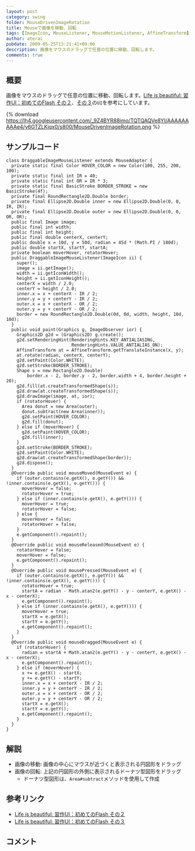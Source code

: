 ```yaml
---
layout: post
category: swing
folder: MouseDrivenImageRotation
title: Mouseで画像を移動、回転
tags: [ImageIcon, MouseListener, MouseMotionListener, AffineTransform]
author: aterai
pubdate: 2009-05-25T13:21:41+09:00
description: 画像をマウスのドラッグで任意の位置に移動、回転します。
comments: true
---
```

## 概要
画像をマウスのドラッグで任意の位置に移動、回転します。[Life is beautiful: 習作UI：初めてのFlash その２](http://satoshi.blogs.com/life/2007/05/uiflash_1.html)、[その３](http://satoshi.blogs.com/life/2007/05/uiflash_2.html)の`UI`を参考にしています。

{% download https://lh4.googleusercontent.com/_9Z4BYR88imo/TQTQAQVe8YI/AAAAAAAAAe4/y6GTZLKjqx0/s800/MouseDrivenImageRotation.png %}

## サンプルコード
<pre class="prettyprint"><code>class DraggableImageMouseListener extends MouseAdapter {
  private static final Color HOVER_COLOR = new Color(100, 255, 200, 100);
  private static final int IR = 40;
  private static final int OR = IR * 3;
  private static final BasicStroke BORDER_STROKE = new BasicStroke(4f);
  private final RoundRectangle2D.Double border;
  private final Ellipse2D.Double inner = new Ellipse2D.Double(0, 0, IR, IR);
  private final Ellipse2D.Double outer = new Ellipse2D.Double(0, 0, OR, OR);
  public final Image image;
  public final int width;
  public final int height;
  public final double centerX, centerY;
  public double x = 10d, y = 50d, radian = 45d * (Math.PI / 180d);
  public double startX, startY, startA;
  private boolean moverHover, rotatorHover;
  public DraggableImageMouseListener(ImageIcon ii) {
    super();
    image = ii.getImage();
    width = ii.getIconWidth();
    height = ii.getIconHeight();
    centerX = width / 2.0;
    centerY = height / 2.0;
    inner.x = x + centerX - IR / 2;
    inner.y = y + centerY - IR / 2;
    outer.x = x + centerX - OR / 2;
    outer.y = y + centerY - OR / 2;
    border = new RoundRectangle2D.Double(0d, 0d, width, height, 10d, 10d);
  }
  public void paint(Graphics g, ImageObserver ior) {
    Graphics2D g2d = (Graphics2D) g.create();
    g2d.setRenderingHint(RenderingHints.KEY_ANTIALIASING,
                         RenderingHints.VALUE_ANTIALIAS_ON);
    AffineTransform at = AffineTransform.getTranslateInstance(x, y);
    at.rotate(radian, centerX, centerY);
    g2d.setPaint(Color.WHITE);
    g2d.setStroke(BORDER_STROKE);
    Shape s = new Rectangle2D.Double(
        border.x - 2, border.y - 2, border.width + 4, border.height + 20);
    g2d.fill(at.createTransformedShape(s));
    g2d.draw(at.createTransformedShape(s));
    g2d.drawImage(image, at, ior);
    if (rotatorHover) {
      Area donut = new Area(outer);
      donut.subtract(new Area(inner));
      g2d.setPaint(HOVER_COLOR);
      g2d.fill(donut);
    } else if (moverHover) {
      g2d.setPaint(HOVER_COLOR);
      g2d.fill(inner);
    }
    g2d.setStroke(BORDER_STROKE);
    g2d.setPaint(Color.WHITE);
    g2d.draw(at.createTransformedShape(border));
    g2d.dispose();
  }
  @Override public void mouseMoved(MouseEvent e) {
    if (outer.contains(e.getX(), e.getY()) &amp;&amp; !inner.contains(e.getX(), e.getY())) {
      moverHover = false;
      rotatorHover = true;
    } else if (inner.contains(e.getX(), e.getY())) {
      moverHover = true;
      rotatorHover = false;
    } else {
      moverHover = false;
      rotatorHover = false;
    }
    e.getComponent().repaint();
  }
  @Override public void mouseReleased(MouseEvent e) {
    rotatorHover = false;
    moverHover = false;
    e.getComponent().repaint();
  }
  @Override public void mousePressed(MouseEvent e) {
    if (outer.contains(e.getX(), e.getY()) &amp;&amp; !inner.contains(e.getX(), e.getY())) {
      rotatorHover = true;
      startA = radian - Math.atan2(e.getY() - y - centerY, e.getX() - x - centerX);
      e.getComponent().repaint();
    } else if (inner.contains(e.getX(), e.getY())) {
      moverHover = true;
      startX = e.getX();
      startY = e.getY();
      e.getComponent().repaint();
    }
  }
  @Override public void mouseDragged(MouseEvent e) {
    if (rotatorHover) {
      radian = startA + Math.atan2(e.getY() - y - centerY, e.getX() - x - centerX);
      e.getComponent().repaint();
    } else if (moverHover) {
      x += e.getX() - startX;
      y += e.getY() - startY;
      inner.x = x + centerX - IR / 2;
      inner.y = y + centerY - IR / 2;
      outer.x = x + centerX - OR / 2;
      outer.y = y + centerY - OR / 2;
      startX = e.getX();
      startY = e.getY();
      e.getComponent().repaint();
    }
  }
}
</code></pre>

## 解説
- 画像の移動: 画像の中心にマウスが近づくと表示される円図形をドラッグ
- 画像の回転: 上記の円図形の外側に表示されるドーナツ型図形をドラッグ
    - ドーナツ型図形は、`Area#subtract`メソッドを使用して作成

<!-- dummy comment line for breaking list -->

## 参考リンク
- [Life is beautiful: 習作UI：初めてのFlash その２](http://satoshi.blogs.com/life/2007/05/uiflash_1.html)
- [Life is beautiful: 習作UI：初めてのFlash その３](http://satoshi.blogs.com/life/2007/05/uiflash_2.html)

<!-- dummy comment line for breaking list -->

## コメント
